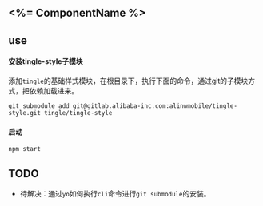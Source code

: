 ## <%= ComponentName %>

## use

#### 安装tingle-style子模块

添加`tingle`的基础样式模块，在根目录下，执行下面的命令，通过git的子模块方式，把依赖加载进来。

```shell
git submodule add git@gitlab.alibaba-inc.com:alinwmobile/tingle-style.git tingle/tingle-style
```

#### 启动

```
npm start
```


## TODO

* 待解决：通过`yo`如何执行`cli`命令进行`git submodule`的安装。
